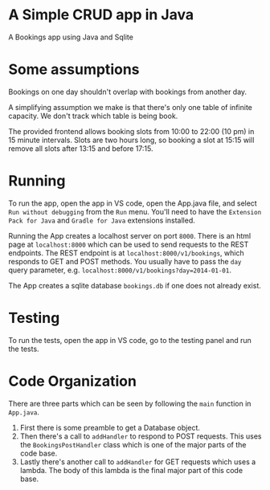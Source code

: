 # A Simple CRUD app in Java
A Bookings app using Java and Sqlite

# Some assumptions
Bookings on one day shouldn't overlap with bookings from another day.

A simplifying assumption we make is that there's only one table of infinite
capacity. We don't track which table is being book.

The provided frontend allows booking slots from 10:00 to 22:00 (10 pm) in 15 minute intervals.
Slots are two hours long, so booking a slot at 15:15 will remove all slots after 13:15 and before 17:15.

# Running
To run the app, open the app in VS code, open the App.java file, and select `Run without debugging` from the `Run` menu.
You'll need to have the `Extension Pack for Java` and `Gradle for Java` extensions installed.

Running the App creates a localhost server on port `8000`.
There is an html page at `localhost:8000` which can be used to send requests to the REST endpoints.
The REST endpoint is at `localhost:8000/v1/bookings`, which responds to GET and POST methods.
You usually have to pass the `day` query parameter, e.g. `localhost:8000/v1/bookings?day=2014-01-01`.

The App creates a sqlite database `bookings.db` if one does not already exist.

# Testing
To run the tests, open the app in VS code, go to the testing panel and run the tests.

# Code Organization
There are three parts which can be seen by following the `main` function in `App.java`.

1. First there is some preamble to get a Database object.
2. Then there's a call to `addHandler` to respond to POST requests. This uses the `BookingsPostHandler` class which is one of the major parts of the code base.
3. Lastly there's another call to `addHandler` for GET requests which uses a lambda. The body of this lambda is the final major part of this code base.